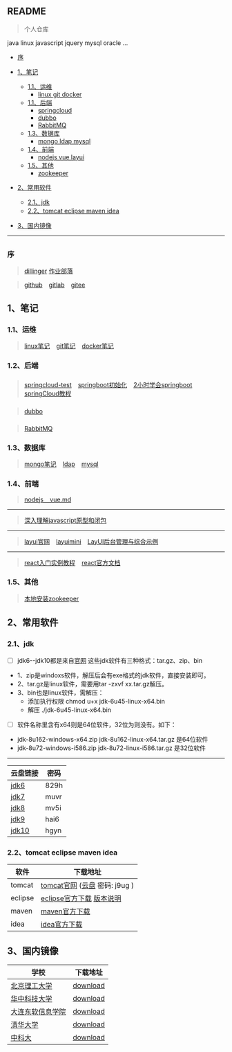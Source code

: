 ## README
> 个人仓库

java  linux  javascript  jquery  mysql oracle ...

*   [序](#preface)
*   [1、笔记](#note)
    *   [1.1、运维](#operation)
         *  [linux  git  docker](#operation)
    *   [1.1、后端](#back)
         *  [springcloud](#springcloud)
         *  [dubbo](#dubbo)
         *  [RabbitMQ](#rabbitMQ)
    *   [1.3、数据库](#database)
         *  [mongo ldap mysql](#database)
    *   [1.4、前端](#front)
        *  [nodejs  vue  layui](#front)
    *   [1.5、其他](#other)
        *  [zookeeper](#other)
	
*   [2、常用软件](#commonSoft)
    *   [2.1、jdk](#jdkSoft)
    *   [2.2、tomcat   eclipse   maven  idea](#otherSoft)
    
*   [3、国内镜像](#domesticMirror)

*****************************************************************


<h2 id="preface"></h2>

### 序 

> [dillinger]( https://dillinger.io/ )   [作业部落]( https://www.zybuluo.com/mdeditor )    

> [github]( https://github.com/scott180/MyNotes ) &ensp; [gitlab]( https://git.lug.ustc.edu.cn/ja ) &ensp; [gitee]( https://gitee.com )



 <h2 id="note"></h2>

## 1、笔记

 <h3 id="operation"></h3>

###  1.1、运维

> [linux笔记]( https://github.com/scott180/MyNotes/blob/master/linuxNote-x.md ) &ensp; [git笔记]( https://github.com/scott180/MyNotes/blob/master/gitNote.md ) &ensp; [docker笔记]( https://github.com/scott180/MyNotes/blob/master/docker.md )

<h3 id="back"></h3>

###  1.2、后端 


<h3 id="springcloud"></h3>

>[springcloud-test]( https://github.com/scott180/springcloud-test ) &ensp; [springboot初始化]( https://start.spring.io/ ) &ensp; [2小时学会springboot]( https://blog.csdn.net/forezp/article/details/61472783 )  &ensp; [springCloud教程]( https://www.cnblogs.com/ityouknow/category/994104.html )

<h3 id="dubbo"></h3>

>[dubbo]( https://github.com/scott180/dubbo-test )

<h3 id="rabbitMQ"></h3>

>[RabbitMQ]( https://github.com/scott180/RabbitMQ-test )



<h3 id="database"></h3>

###  1.3、数据库 
>[mongo笔记]( https://github.com/scott180/MyNotes/blob/master/mongo.md ) &ensp; [ldap]( https://github.com/scott180/MyNotes/blob/master/ldapNote.txt ) &ensp;  [mysql]( https://github.com/scott180/MyNotes/blob/master/mysql.txt )

<h3 id="front"></h3>

###  1.4、前端 
>[nodejs &ensp; vue.md]( https://github.com/scott180/MyNotes/blob/master/nodejs%20%26%20vue.md )
***
>[深入理解javascript原型和闭包]( https://github.com/scott180/MyNotes/tree/master/%E6%B7%B1%E5%85%A5%E7%90%86%E8%A7%A3javascript%E5%8E%9F%E5%9E%8B%E5%92%8C%E9%97%AD%E5%8C%85 )
***
>[layui官网]( https://www.layui.com/ )  &ensp;    [layuimini]( https://github.com/zhongshaofa/layuimini/tree/onepage )    &ensp;  [LayUI后台管理与综合示例]( https://www.cnblogs.com/best/p/9150271.html )
***
>[react入门实例教程]( http://www.ruanyifeng.com/blog/2015/03/react.html )  &ensp;   [react官方文档]( https://reactjs.org/docs/forms.html )


<h3 id="other"></h3>

###  1.5、其他 
>[本地安装zookeeper]( https://blog.csdn.net/xu180/article/details/105235397 ) 



 <h2 id="commonSoft"></h2>

## 2、常用软件

<h3 id="jdkSoft"></h3>

### 2.1、jdk 

- [ ] jdk6--jdk10都是来自[官网]( http://www.oracle.com/technetwork/java/archive-139210.html )
这些jdk软件有三种格式：tar.gz、zip、bin
- 1、zip是windoxs软件，解压后会有exe格式的jdk软件，直接安装即可。
- 2、tar.gz是linux软件，需要用tar -zxvf xx.tar.gz解压。
- 3、bin也是linux软件，需解压：
   - 添加执行权限 
    chmod u+x jdk-6u45-linux-x64.bin
   - 解压 
    ./jdk-6u45-linux-x64.bin
   
- [ ] 软件名称里含有x64则是64位软件，32位为则没有。如下：
- jdk-8u162-windows-x64.zip  jdk-8u162-linux-x64.tar.gz  是64位软件
- jdk-8u72-windows-i586.zip jdk-8u72-linux-i586.tar.gz   是32位软件

***

| 云盘链接                              | 密码   |
| --------                              | -----  |
| [jdk6]( https://pan.baidu.com/s/1z3p1DecyBVugP7cECIupyg )     | 829h |
| [jdk7]( https://pan.baidu.com/s/17ik9x-g3RkYEu6vah9CZVw )     | muvr |
| [jdk8]( https://pan.baidu.com/s/1MT8zldLnH9PuZsVR77DEAw )     | mv5i |
| [jdk9]( https://pan.baidu.com/s/1SMGJqedJKR3hULrpWn4eLA )     | hai6 |
| [jdk10]( https://pan.baidu.com/s/1SHA7XNoPxBdOkaed3cunow )    | hgyn |



<h3 id="otherSoft"></h3>

### 2.2、tomcat   eclipse   maven  idea
| 软件                              | 下载地址   |
| --------                          | -----  |
| tomcat   | [tomcat官网]( https://archive.apache.org/dist/tomcat/ )    ([云盘]( https://pan.baidu.com/s/1yPhAfIcACTGkpIOYlEds1g )   密码: j9ug ) |
| eclipse  | [eclipse官方下载]( http://www.eclipse.org/downloads/packages )    [版本说明]( https://github.com/scott180/MyNotes/blob/master/eclipse%20download.md ) |
| maven    | [maven官方下载]( https://archive.apache.org/dist/maven/maven-3/ )    |
| idea     | [idea官方下载]( https://www.jetbrains.com/idea/download/other.html ) |



 <h2 id="domesticMirror"></h2>

## 3、国内镜像

| 学校												   |  下载地址        |
| ------------    									   |  -------------   |
| [北京理工大学]( http://mirror.bit.edu.cn )           |  [download]( http://mirror.bit.edu.cn/eclipse/technology/epp/downloads/release/ )             |
| [华中科技大学]( http://mirrors.hust.edu.cn/ ) 	   |  [download]( http://mirrors.hust.edu.cn/eclipse/technology/epp/downloads/release/ )           |
| [大连东软信息学院]( http://mirrors.neusoft.edu.cn/)  |  [download]( http://mirrors.neusoft.edu.cn/eclipse/technology/epp/downloads/release/ )        |
| [清华大学]( https://mirrors.tuna.tsinghua.edu.cn/ )  |  [download]( https://mirrors.tuna.tsinghua.edu.cn/eclipse/technology/epp/downloads/release/ ) |
| [中科大]( http://mirrors.ustc.edu.cn/ )		 	   |  [download]( http://mirrors.ustc.edu.cn/eclipse/technology/epp/downloads/release/ )           |



